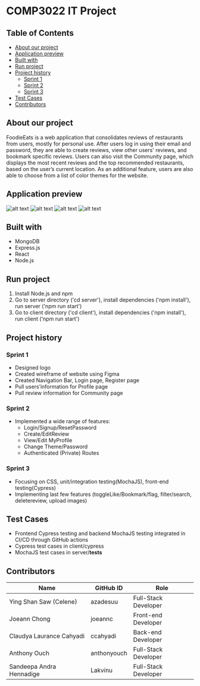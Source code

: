 # COMP3022 IT Project

## Table of Contents
- [About our project](#about-our-project)
- [Application preview](#application-preview)
- [Built with](#built-with)
- [Run project](#run-project)
- [Project history](#project-history)
  * [Sprint 1](#sprint-1)
  * [Sprint 2](#sprint-2)
  * [Sprint 3](#sprint-3)
- [Test Cases](#test-cases)
- [Contributors](#contributors)

## About our project
FoodieEats is a web application that consolidates reviews of restaurants from users, mostly for personal use. After users log in using their email and password, they are able to create reviews, view other users' reviews, and bookmark specific reviews. Users can also visit the Community page, which displays the most recent reviews and the top recommended restaurants, based on the user’s current location. As an additional feature, users are also able to choose from a list of color themes for the website.

## Application preview
![alt text](https://github.com/azadesuu/itp-sem2-all-for-one/tree/main/images/community.png)
![alt text](https://github.com/azadesuu/itp-sem2-all-for-one/tree/main/images/my-reviews.png)
![alt text](https://github.com/azadesuu/itp-sem2-all-for-one/tree/main/images/post-a-review.png)
![alt text](https://github.com/azadesuu/itp-sem2-all-for-one/tree/main/images/profile.png)

## Built with
- MongoDB
- Express.js
- React
- Node.js

## Run project
1. Install Node.js and npm
2. Go to server directory ('cd server'), install dependencies ('npm install'), run server ('npm run start')
3. Go to client directory ('cd client'), install dependencies ('npm install'), run client ('npm run start')

## Project history
### Sprint 1
- Designed logo
- Created wireframe of website using Figma
- Created Navigation Bar, Login page, Register page
- Pull users’information for Profile page
- Pull review information for Community page

### Sprint 2
- Implemented a wide range of features:
  - Login/Signup/ResetPassword
  - Create/EditReview
  - View/Edit MyProfile
  - Change Theme/Password
  - Authenticated (Private) Routes

### Sprint 3
- Focusing on CSS, unit/integration testing(MochaJS), front-end testing(Cypress)
- Implementing last few features (toggleLike/Bookmark/flag, filter/search, deletereview, upload images)

## Test Cases
- Frontend Cypress testing and backend MochaJS testing integrated in CI/CD through GitHub actions
- Cypress test cases in client/cypress
- MochaJS test cases in server/__tests__

## Contributors
| Name                     	| GitHub ID   	| Role                 	|
|--------------------------	|-------------	|----------------------	|
| Ying Shan Saw (Celene)   	| azadesuu    	| Full-Stack Developer 	|
| Joeann Chong             	| joeannc     	| Front-end Developer  	|
| Claudya Laurance Cahyadi 	| ccahyadi    	| Back-end Developer   	|
| Anthony Ouch             	| anthonyouch 	| Full-Stack Developer 	|
| Sandeepa Andra Hennadige 	| Lakvinu     	| Full-Stack Developer 	|
